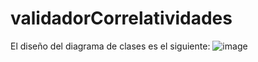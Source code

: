# validadorCorrelatividades

El diseño del diagrama de clases es el siguiente: 
![image](https://github.com/benitezcamila/validadorCorrelatividades/assets/129615996/a4e4bd4a-8126-4f9a-b306-7526cf42ff21)
